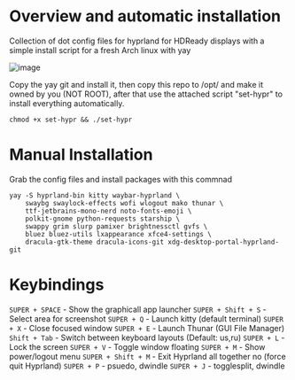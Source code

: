 # Overview and automatic installation
Collection of dot config files for hyprland for HDReady displays with a simple install script for a fresh Arch linux with yay

![image](https://user-images.githubusercontent.com/122752743/229296919-466b6798-0ada-4070-b15a-749712dc1add.png)



Copy the yay git and install it, then copy this repo to /opt/ and make it owned by you (NOT ROOT), after that use the attached script "set-hypr" to install everything automatically.

```
chmod +x set-hypr && ./set-hypr
```

# Manual Installation
Grab the config files and install packages with this commnad
```
yay -S hyprland-bin kitty waybar-hyprland \
    swaybg swaylock-effects wofi wlogout mako thunar \
    ttf-jetbrains-mono-nerd noto-fonts-emoji \
    polkit-gnome python-requests starship \
    swappy grim slurp pamixer brightnessctl gvfs \
    bluez bluez-utils lxappearance xfce4-settings \
    dracula-gtk-theme dracula-icons-git xdg-desktop-portal-hyprland-git
```

# Keybindings

```SUPER + SPACE``` - Show the graphicall app launcher
```SUPER + Shift + S``` - Select area for screenshot
```SUPER + Q``` - Launch kitty (default terminal)
```SUPER + X``` - Close focused window
```SUPER + E``` - Launch Thunar (GUI File Manager)
```Shift + Tab``` - Switch between keyboard layouts (Default: us,ru)
```SUPER + L``` - Lock the screen
```SUPER + V``` - Toggle window floating
```SUPER + M``` - Show power/logout menu
```SUPER + Shift + M``` - Exit Hyprland all together no (force quit Hyprland)
```SUPER + P``` - psuedo, dwindle
```SUPER + J``` - togglesplit, dwindle
